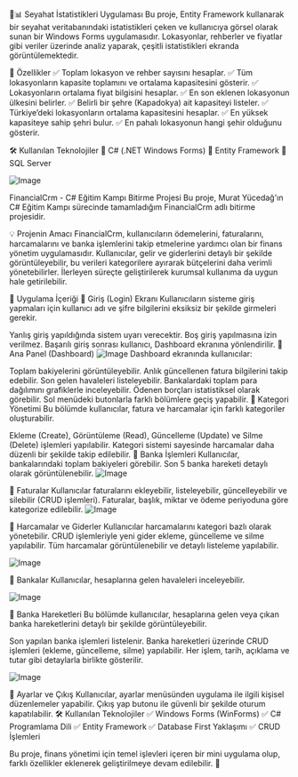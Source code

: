 🌟📊 Seyahat İstatistikleri Uygulaması
Bu proje, Entity Framework kullanarak bir seyahat veritabanındaki istatistikleri çeken ve kullanıcıya görsel olarak sunan bir Windows Forms uygulamasıdır. Lokasyonlar, rehberler ve fiyatlar gibi veriler üzerinde analiz yaparak, çeşitli istatistikleri ekranda görüntülemektedir.

🚀 Özellikler
✅ Toplam lokasyon ve rehber sayısını hesaplar.
✅ Tüm lokasyonların kapasite toplamını ve ortalama kapasitesini gösterir.
✅ Lokasyonların ortalama fiyat bilgisini hesaplar.
✅ En son eklenen lokasyonun ülkesini belirler.
✅ Belirli bir şehre (Kapadokya) ait kapasiteyi listeler.
✅ Türkiye’deki lokasyonların ortalama kapasitesini hesaplar.
✅ En yüksek kapasiteye sahip şehri bulur.
✅ En pahalı lokasyonun hangi şehir olduğunu gösterir.

🛠 Kullanılan Teknolojiler
🔹 C# (.NET Windows Forms)
🔹 Entity Framework
🔹 SQL Server



![Image](https://github.com/user-attachments/assets/90840b4b-356c-4b23-8013-14d80a219555)

FinancialCrm - C# Eğitim Kampı Bitirme Projesi
Bu proje, Murat Yücedağ'ın C# Eğitim Kampı sürecinde tamamladığım FinancialCrm adlı bitirme projesidir.

💡 Projenin Amacı
FinancialCrm, kullanıcıların ödemelerini, faturalarını, harcamalarını ve banka işlemlerini takip etmelerine yardımcı olan bir finans yönetim uygulamasıdır. Kullanıcılar, gelir ve giderlerini detaylı bir şekilde görüntüleyebilir, bu verileri kategorilere ayırarak bütçelerini daha verimli yönetebilirler. İlerleyen süreçte geliştirilerek kurumsal kullanıma da uygun hale getirilebilir.

📌 Uygulama İçeriği
🔹 Giriş (Login) Ekranı
Kullanıcıların sisteme giriş yapmaları için kullanıcı adı ve şifre bilgilerini eksiksiz bir şekilde girmeleri gerekir.

Yanlış giriş yapıldığında sistem uyarı verecektir.
Boş giriş yapılmasına izin verilmez.
Başarılı giriş sonrası kullanıcı, Dashboard ekranına yönlendirilir.
🔹 Ana Panel (Dashboard)
![Image](https://github.com/user-attachments/assets/01c04e2f-e36d-4609-b793-68a41129074c)
Dashboard ekranında kullanıcılar:

Toplam bakiyelerini görüntüleyebilir.
Anlık güncellenen fatura bilgilerini takip edebilir.
Son gelen havaleleri listeleyebilir.
Bankalardaki toplam para dağılımını grafiklerle inceleyebilir.
Ödenen borçları istatistiksel olarak görebilir.
Sol menüdeki butonlarla farklı bölümlere geçiş yapabilir.
🔹 Kategori Yönetimi
Bu bölümde kullanıcılar, fatura ve harcamalar için farklı kategoriler oluşturabilir.

Ekleme (Create), Görüntüleme (Read), Güncelleme (Update) ve Silme (Delete) işlemleri yapılabilir.
Kategori sistemi sayesinde harcamalar daha düzenli bir şekilde takip edilebilir.
🔹 Banka İşlemleri
Kullanıcılar, bankalarındaki toplam bakiyeleri görebilir.
Son 5 banka hareketi detaylı olarak görüntülenebilir.
![Image](https://github.com/user-attachments/assets/ed094d76-2130-4fb9-a89a-b61858593de2)


🔹 Faturalar
Kullanıcılar faturalarını ekleyebilir, listeleyebilir, güncelleyebilir ve silebilir (CRUD işlemleri).
Faturalar, başlık, miktar ve ödeme periyoduna göre kategorize edilebilir.
![Image](https://github.com/user-attachments/assets/b48d4038-ee7f-44bc-8950-58b10645f835)


🔹 Harcamalar ve Giderler
Kullanıcılar harcamalarını kategori bazlı olarak yönetebilir.
CRUD işlemleriyle yeni gider ekleme, güncelleme ve silme yapılabilir.
Tüm harcamalar görüntülenebilir ve detaylı listeleme yapılabilir.

![Image](https://github.com/user-attachments/assets/61c748f3-0b49-4864-8ddb-aafe441a0854)


🔹 Bankalar
Kullanıcılar, hesaplarına gelen havaleleri inceleyebilir.


![Image](https://github.com/user-attachments/assets/014c092b-a7c4-4f8f-ac5d-08ee6ed66b28)

🔹 Banka Hareketleri
Bu bölümde kullanıcılar, hesaplarına gelen veya çıkan banka hareketlerini detaylı bir şekilde görüntüleyebilir.

Son yapılan banka işlemleri listelenir.
Banka hareketleri üzerinde CRUD işlemleri (ekleme, güncelleme, silme) yapılabilir.
Her işlem, tarih, açıklama ve tutar gibi detaylarla birlikte gösterilir.

![Image](https://github.com/user-attachments/assets/443d26c4-7a4c-4030-8927-ecb975dafeff)



🔹 Ayarlar ve Çıkış
Kullanıcılar, ayarlar menüsünden uygulama ile ilgili kişisel düzenlemeler yapabilir.
Çıkış yap butonu ile güvenli bir şekilde oturum kapatılabilir.
🛠️ Kullanılan Teknolojiler
✅ Windows Forms (WinForms)
✅ C# Programlama Dili
✅ Entity Framework
✅ Database First Yaklaşımı
✅ CRUD İşlemleri

Bu proje, finans yönetimi için temel işlevleri içeren bir mini uygulama olup, farklı özellikler eklenerek geliştirilmeye devam edilebilir. 🚀










